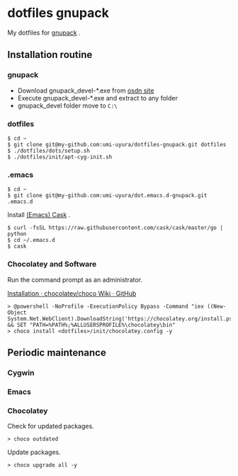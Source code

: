 dotfiles gnupack
================

My dotfiles for [gnupack](http://gnupack.osdn.jp/) .


Installation routine
--------------------

### gnupack

* Download gnupack_devel-*.exe from [osdn site](https://osdn.jp/projects/gnupack/releases/p10360)
* Execute gnupack_devel-*.exe and extract to any folder
* gnupack_devel folder move to `C:\`


### dotfiles

```
$ cd ~
$ git clone git@my-github.com:umi-uyura/dotfiles-gnupack.git dotfiles
$ ./dotfiles/dots/setup.sh
$ ./dotfiles/init/apt-cyg-init.sh
```

### .emacs

```
$ cd ~
$ git clone git@my-github.com:umi-uyura/dot.emacs.d-gnupack.git .emacs.d
```

Install [(Emacs) Cask](http://cask.readthedocs.io/en/latest/guide/installation.html#manual-installation) .

```
$ curl -fsSL https://raw.githubusercontent.com/cask/cask/master/go | python
$ cd ~/.emacs.d
$ cask
```

### Chocolatey and Software

Run the command prompt as an administrator.

[Installation · chocolatey/choco Wiki · GitHub](https://github.com/chocolatey/choco/wiki/Installation)

```
> @powershell -NoProfile -ExecutionPolicy Bypass -Command "iex ((New-Object System.Net.WebClient).DownloadString('https://chocolatey.org/install.ps1'))" && SET "PATH=%PATH%;%ALLUSERSPROFILE%\chocolatey\bin"
> choco install <dotfiles>/init/chocolatey.config -y
```


Periodic maintenance
--------------------

### Cygwin



### Emacs



### Chocolatey

Check for updated packages.

```
> choco outdated
```

Update packages.

```
> choco upgrade all -y
```

